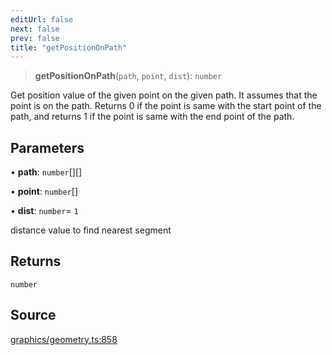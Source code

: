 ```yaml
---
editUrl: false
next: false
prev: false
title: "getPositionOnPath"
---
```


> **getPositionOnPath**(`path`, `point`, `dist`): `number`

Get position value of the given point on the given path.
It assumes that the point is on the path.
Returns 0 if the point is same with the start point of the path,
and returns 1 if the point is same with the end point of the path.

## Parameters

• **path**: `number`[][]

• **point**: `number`[]

• **dist**: `number`= `1`

distance value to find nearest segment

## Returns

`number`

## Source

[graphics/geometry.ts:858](https://github.com/dgmjs/dgmjs/blob/6298c851d69b83f472385d1ebb3c937ddb56985d/packages/core/src/graphics/geometry.ts#L858)
